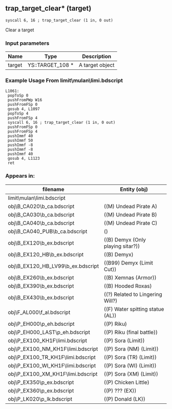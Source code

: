 ## trap_target_clear* (target)

`syscall 6, 16 ; trap_target_clear (1 in, 0 out)`

Clear a target

### Input parameters
| Name | Type | Description
|------|------|------------
| target   | YS::TARGET_108 *   | A target object


### Example Usage From limit\mulan\limi.bdscript
```plaintext
L1061:
 popToSp 0
 pushFromPWp W16
 pushFromFSp 0
 gosub 4, L1097
 popToSp 4
 pushFromFSp 4
 syscall 6, 16 ; trap_target_clear (1 in, 0 out)
 pushFromFSp 0
 pushFromFSp 4
 pushImmf 40
 pushImmf 50
 pushImmf -8
 pushImmf -8
 pushImmf 40
 gosub 4, L1123
 ret
```


### Appears in:
| filename | Entity (obj)
|----------|-------------
| limit\mulan\limi.bdscript       |           
| obj\B_CA020\b_ca.bdscript       | ((M) Undead Pirate A)          
| obj\B_CA030\b_ca.bdscript       | ((M) Undead Pirate B)          
| obj\B_CA040\b_ca.bdscript       | ((M) Undead Pirate C)          
| obj\B_CA040_PUB\b_ca.bdscript       | ()          
| obj\B_EX120\b_ex.bdscript       | ((B) Demyx (Only playing sitar?))          
| obj\B_EX120_HB\b_ex.bdscript       | ((B) Demyx)          
| obj\B_EX120_HB_LV99\b_ex.bdscript       | ((B99) Demyx (Limit Cut))          
| obj\B_EX260\b_ex.bdscript       | ((B) Xemnas (Armor))          
| obj\B_EX390\b_ex.bdscript       | ((B) Hooded Roxas)          
| obj\B_EX430\b_ex.bdscript       | ((?) Related to Lingering Will?)          
| obj\F_AL000\f_al.bdscript       | ((F) Water spitting statue (AL))          
| obj\P_EH000\p_eh.bdscript       | ((P) Riku)          
| obj\P_EH000_LAST\p_eh.bdscript       | ((P) Riku (final battle))          
| obj\P_EX100_KH1F\limi.bdscript       | ((P) Sora (Limit))          
| obj\P_EX100_NM_KH1F\limi.bdscript       | ((P) Sora (NM) (Limit))          
| obj\P_EX100_TR_KH1F\limi.bdscript       | ((P) Sora (TR) (Limit))          
| obj\P_EX100_WI_KH1F\limi.bdscript       | ((P) Sora (WI) (Limit))          
| obj\P_EX100_XM_KH1F\limi.bdscript       | ((P) Sora (XM) (Limit))          
| obj\P_EX350\p_ex.bdscript       | ((P) Chicken Little)          
| obj\P_EX360\p_ex.bdscript       | ((P) ??? (EX))          
| obj\P_LK020\p_lk.bdscript       | ((P) Donald (LK))          



